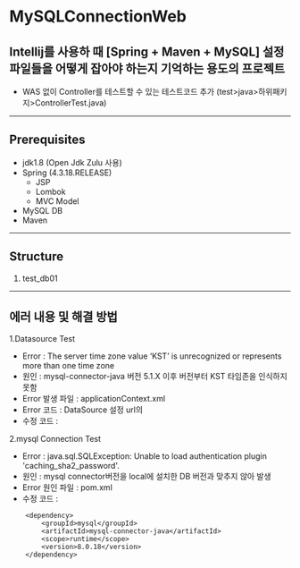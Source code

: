# MySQLConnectionWeb

## Intellij를 사용하 때 [Spring + Maven + MySQL] 설정파일들을 어떻게 잡아야 하는지 기억하는 용도의 프로젝트

+ WAS 없이 Controller를 테스트할 수 있는 테스트코드 추가 (test>java>하위패키지>ControllerTest.java)

-------------------------------

## Prerequisites

* jdk1.8 (Open Jdk Zulu 사용)
* Spring (4.3.18.RELEASE)
  - JSP
  - Lombok
  - MVC Model
* MySQL DB
* Maven

--------------------------------

## Structure

1. test_db01

--------------------------------

## 에러 내용 및 해결 방법


1.Datasource Test
 * Error : The server time zone value ‘KST’ is unrecognized or represents more than one time zone
 * 원인 : mysql-connector-java 버전 5.1.X 이후 버전부터 KST 타임존을 인식하지 못함
 * Error 발생 파일 : applicationContext.xml
 * Error 코드 : DataSource 설정 url의 <property name="url" value="jdbc:mysql://127.0.0.1:3306/test_db01?useSSL=false"/>
 * 수정 코드 : <property name="url" value="jdbc:mysql://127.0.0.1:3306/test_db01?useSSL=false&amp;serverTimezone=UTC"/>

2.mysql Connection Test
 * Error : java.sql.SQLException: Unable to load authentication plugin 'caching_sha2_password'.
 * 원인 : mysql connector버전을 local에 설치한 DB 버전과 맞추지 않아 발생
 * Error 원인 파일 : pom.xml
 * 수정 코드 :
~~~
    <dependency>
        <groupId>mysql</groupId>
        <artifactId>mysql-connector-java</artifactId>
        <scope>runtime</scope>
        <version>8.0.18</version>
    </dependency>
~~~
